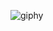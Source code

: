 ![giphy](https://user-images.githubusercontent.com/42814735/122597835-95f6ab80-d089-11eb-9f75-7e1f4ce97d65.gif)
